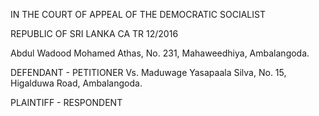IN THE COURT OF APPEAL OF THE DEMOCRATIC SOCIALIST

REPUBLIC OF SRI LANKA CA TR 12/2016

Abdul Wadood Mohamed Athas, No. 231, Mahaweedhiya, Ambalangoda.

DEFENDANT - PETITIONER Vs. Maduwage Yasapaala Silva, No. 15, Higalduwa Road, Ambalangoda.

PLAINTIFF - RESPONDENT